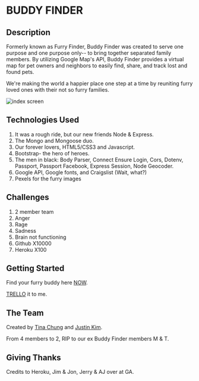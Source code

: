 # BUDDY FINDER

## Description
Formerly known as Furry Finder, Buddy Finder was created to serve one purpose and one purpose only-- to bring together separated family members. By utilizing Google Map's API, Buddy Finder provides a virtual map for pet owners and neighbors to easily find, share, and track lost and found pets.  

We're making the world a happier place one step at a time by reuniting furry loved ones with their not so furry families.

![index screen](http://i.imgur.com/xDwwngc.png)
   
## Technologies Used
1. It was a rough ride, but our new friends Node & Express.
2. The Mongo and Mongoose duo.
3. Our forever lovers, HTML5/CSS3 and Javascript.
4. Bootstrap- the hero of heroes.
5. The men in black: Body Parser, Connect Ensure Login, Cors, Dotenv, Passport, Passport Facebook, Express Session, Node Geocoder.  
6. Google API, Google fonts, and Craigslist (Wait, what?)
7. Pexels for the furry images

## Challenges
1. 2 member team 
2. Anger 
3. Rage
4. Sadness
5. Brain not functioning
6. Github X10000
7. Heroku X100

## Getting Started 
Find your furry buddy here [NOW](http://findmybuddy.herokuapp.com/).  

[TRELLO](https://trello.com/b/anKVI8iL/project-3-furry-finder) it to me.  

## The Team
Created by [Tina Chung](https://github.com/tinachungshi) and [Justin Kim](https://github.com/OppaKimchee). 

From 4 members to 2, RIP to our ex Buddy Finder members M & T.   

## Giving Thanks
Credits to Heroku, Jim & Jon, Jerry & AJ over at GA.

